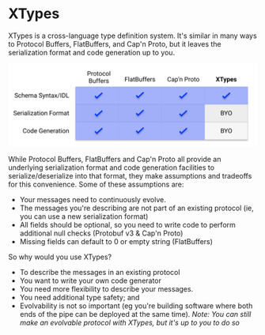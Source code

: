 XTypes
=======

XTypes is a cross-language type definition system. It's similar in many ways to Protocol Buffers, FlatBuffers, and Cap'n Proto, but it leaves the serialization format and code generation up to you.

![Comparison](./docs/compare.svg)

While Protocol Buffers, FlatBuffers and Cap'n Proto all provide an underlying serialization format and code generation facilities to serialize/deserialize into that format, they make assumptions and tradeoffs for this convenience. Some of these assumptions are:

 - Your messages need to continuously evolve.
 - The messages you're describing are not part of an existing protocol (ie, you can use a new serialization format)
 - All fields should be optional, so you need to write code to perform additional null checks (Protobuf v3 & Cap'n Proto)
 - Missing fields can default to 0 or empty string (FlatBuffers)

So why would you use XTypes?

 - To describe the messages in an existing protocol
 - You want to write your own code generator
 - You need more flexibility to describe your messages.
 - You need additional type safety; and
 - Evolvability is not so important (eg you're building software where both ends of the pipe can be deployed at the same time). _Note: You can still make an evolvable protocol with XTypes, but it's up to you to do so_
